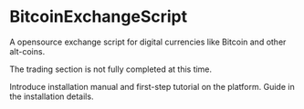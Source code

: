 BitcoinExchangeScript
=====================

A opensource exchange script for digital currencies like Bitcoin and other alt-coins. 

The trading section is not fully completed at this time. 

Introduce installation manual and first-step tutorial on the platform. Guide in the 
installation details.
